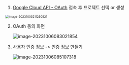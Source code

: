 1. [Google Cloud API - OAuth](https://console.cloud.google.com/projectselector2/apis/credentials/consent?supportedpurview=project) 접속 후 프로젝트 선택 or 생성

<img src="C:\Users\user\AppData\Roaming\Typora\typora-user-images\image-20231005211250521.png" alt="image-20231005211250521" style="zoom:67%;" />

2. OAuth 동의 화면

   ![image-20231006083021854](C:\Users\user\AppData\Roaming\Typora\typora-user-images\image-20231006083021854.png)

3. 사용자 인증 정보 -> 인증 정보 만들기

   ![image-20231006085107318](C:\Users\user\AppData\Roaming\Typora\typora-user-images\image-20231006085107318.png)

